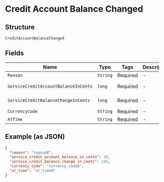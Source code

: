 
# Credit Account Balance Changed

## Structure

`CreditAccountBalanceChanged`

## Fields

| Name | Type | Tags | Description | Getter | Setter |
|  --- | --- | --- | --- | --- | --- |
| `Reason` | `String` | Required | - | String getReason() | setReason(String reason) |
| `ServiceCreditAccountBalanceInCents` | `long` | Required | - | long getServiceCreditAccountBalanceInCents() | setServiceCreditAccountBalanceInCents(long serviceCreditAccountBalanceInCents) |
| `ServiceCreditBalanceChangeInCents` | `long` | Required | - | long getServiceCreditBalanceChangeInCents() | setServiceCreditBalanceChangeInCents(long serviceCreditBalanceChangeInCents) |
| `CurrencyCode` | `String` | Required | - | String getCurrencyCode() | setCurrencyCode(String currencyCode) |
| `AtTime` | `String` | Required | - | String getAtTime() | setAtTime(String atTime) |

## Example (as JSON)

```json
{
  "reason": "reason8",
  "service_credit_account_balance_in_cents": 10,
  "service_credit_balance_change_in_cents": 116,
  "currency_code": "currency_code8",
  "at_time": "at_time0"
}
```

